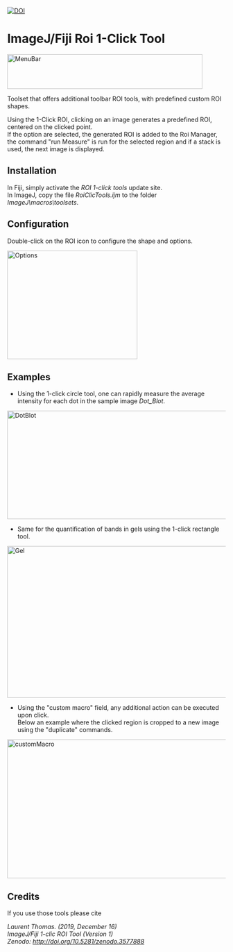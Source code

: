 [![DOI](https://zenodo.org/badge/DOI/10.5281/zenodo.3577888.svg)](https://doi.org/10.5281/zenodo.3577888)

# ImageJ/Fiji Roi 1-Click Tool

<img src="https://github.com/LauLauThom/RoiClicTool/blob/master/Image/FijiMenu.JPG" alt="MenuBar" width="450" height="80">     

Toolset that offers additional toolbar ROI tools, with predefined custom ROI shapes.

Using the 1-Click ROI, clicking on an image generates a predefined ROI, centered on the clicked point.  
If the option are selected, the generated ROI is added to the Roi Manager, the command "run Measure" is run for the selected region and if a stack is used, the next image is displayed. 

## Installation
In Fiji, simply activate the *ROI 1-click tools* update site.  
In ImageJ, copy the file *RoiClicTools.ijm* to the folder *ImageJ\macros\toolsets*. 

## Configuration
Double-click on the ROI icon to configure the shape and options.

<img src="https://github.com/LauLauThom/RoiClicTool/blob/master/Image/Options.JPG" alt="Options" width="300" height="250">

## Examples
- Using the 1-click circle tool, one can rapidly measure the average intensity for each dot in the sample image *Dot_Blot*.
<img src="https://github.com/LauLauThom/RoiClicTool/blob/master/Image/DotBlot.png" alt="DotBlot" width="600" height="250">

- Same for the quantification of bands in gels using the 1-click rectangle tool.
<img src="https://github.com/LauLauThom/RoiClicTool/blob/master/Image/Gel.png" alt="Gel" width="650" height="350">

- Using the "custom macro" field, any additional action can be executed upon click.  
Below an example where the clicked region is cropped to a new image using the "duplicate" commands.
<img src="https://github.com/LauLauThom/RoiClicTool/blob/master/Image/customMacro.png" alt="customMacro" width="900" height="320">


## Credits
If you use those tools please cite  

*Laurent Thomas. (2019, December 16)  
ImageJ/Fiji 1-clic ROI Tool (Version 1)  
Zenodo: http://doi.org/10.5281/zenodo.3577888*
